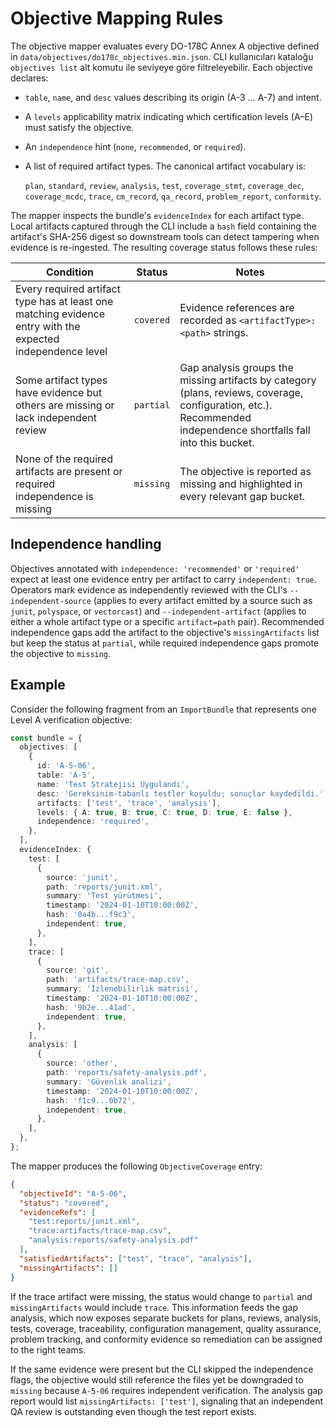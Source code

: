 # Objective Mapping Rules

The objective mapper evaluates every DO-178C Annex A objective defined in
`data/objectives/do178c_objectives.min.json`. CLI kullanıcıları kataloğu `objectives list`
alt komutu ile seviyeye göre filtreleyebilir. Each objective declares:

- `table`, `name`, and `desc` values describing its origin (A-3 … A-7) and
  intent.
- A `levels` applicability matrix indicating which certification levels (A–E)
  must satisfy the objective.
- An `independence` hint (`none`, `recommended`, or `required`).
- A list of required artifact types. The canonical artifact vocabulary is:

  `plan`, `standard`, `review`, `analysis`, `test`, `coverage_stmt`,
  `coverage_dec`, `coverage_mcdc`, `trace`, `cm_record`, `qa_record`,
  `problem_report`, `conformity`.

The mapper inspects the bundle's `evidenceIndex` for each artifact type. Local
artifacts captured through the CLI include a `hash` field containing the
artifact's SHA-256 digest so downstream tools can detect tampering when evidence
is re-ingested. The resulting coverage status follows these rules:

| Condition | Status | Notes |
| --- | --- | --- |
| Every required artifact type has at least one matching evidence entry with the expected independence level | `covered` | Evidence references are recorded as `<artifactType>:<path>` strings. |
| Some artifact types have evidence but others are missing or lack independent review | `partial` | Gap analysis groups the missing artifacts by category (plans, reviews, coverage, configuration, etc.). Recommended independence shortfalls fall into this bucket. |
| None of the required artifacts are present or required independence is missing | `missing` | The objective is reported as missing and highlighted in every relevant gap bucket. |

## Independence handling

Objectives annotated with `independence: 'recommended'` or `'required'` expect at
least one evidence entry per artifact to carry `independent: true`. Operators mark
evidence as independently reviewed with the CLI's `--independent-source` (applies to
every artifact emitted by a source such as `junit`, `polyspace`, or `vectorcast`) and
`--independent-artifact` (applies to either a whole artifact type or a specific
`artifact=path` pair). Recommended independence gaps add the artifact to the objective's
`missingArtifacts` list but keep the status at `partial`, while required independence gaps
promote the objective to `missing`.

## Example

Consider the following fragment from an `ImportBundle` that represents one
Level A verification objective:

```ts
const bundle = {
  objectives: [
    {
      id: 'A-5-06',
      table: 'A-5',
      name: 'Test Stratejisi Uygulandı',
      desc: 'Gereksinim-tabanlı testler koşuldu; sonuçlar kaydedildi.',
      artifacts: ['test', 'trace', 'analysis'],
      levels: { A: true, B: true, C: true, D: true, E: false },
      independence: 'required',
    },
  ],
  evidenceIndex: {
    test: [
      {
        source: 'junit',
        path: 'reports/junit.xml',
        summary: 'Test yürütmesi',
        timestamp: '2024-01-10T10:00:00Z',
        hash: '0a4b...f9c3',
        independent: true,
      },
    ],
    trace: [
      {
        source: 'git',
        path: 'artifacts/trace-map.csv',
        summary: 'İzlenebilirlik matrisi',
        timestamp: '2024-01-10T10:00:00Z',
        hash: '9b2e...41ad',
        independent: true,
      },
    ],
    analysis: [
      {
        source: 'other',
        path: 'reports/safety-analysis.pdf',
        summary: 'Güvenlik analizi',
        timestamp: '2024-01-10T10:00:00Z',
        hash: 'f1c9...0b72',
        independent: true,
      },
    ],
  },
};
```

The mapper produces the following `ObjectiveCoverage` entry:

```json
{
  "objectiveId": "A-5-06",
  "status": "covered",
  "evidenceRefs": [
    "test:reports/junit.xml",
    "trace:artifacts/trace-map.csv",
    "analysis:reports/safety-analysis.pdf"
  ],
  "satisfiedArtifacts": ["test", "trace", "analysis"],
  "missingArtifacts": []
}
```

If the trace artifact were missing, the status would change to `partial` and
`missingArtifacts` would include `trace`. This information feeds the gap
analysis, which now exposes separate buckets for plans, reviews, analysis,
tests, coverage, traceability, configuration management, quality assurance,
problem tracking, and conformity evidence so remediation can be assigned to the
right teams.

If the same evidence were present but the CLI skipped the independence flags,
the objective would still reference the files yet be downgraded to `missing`
because `A-5-06` requires independent verification. The analysis gap report
would list `missingArtifacts: ['test']`, signaling that an independent QA
review is outstanding even though the test report exists.

